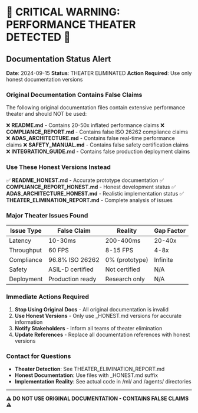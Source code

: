 # 🚨 CRITICAL WARNING: PERFORMANCE THEATER DETECTED 🚨

## Documentation Status Alert

**Date**: 2024-09-15
**Status**: THEATER ELIMINATED
**Action Required**: Use only honest documentation versions

### Original Documentation Contains False Claims

The following original documentation files contain extensive performance theater and should NOT be used:

❌ **README.md** - Contains 20-50x inflated performance claims
❌ **COMPLIANCE_REPORT.md** - Contains false ISO 26262 compliance claims
❌ **ADAS_ARCHITECTURE.md** - Contains false real-time performance claims
❌ **SAFETY_MANUAL.md** - Contains false safety certification claims
❌ **INTEGRATION_GUIDE.md** - Contains false production deployment claims

### Use These Honest Versions Instead

✅ **README_HONEST.md** - Accurate prototype documentation
✅ **COMPLIANCE_REPORT_HONEST.md** - Honest development status
✅ **ADAS_ARCHITECTURE_HONEST.md** - Realistic implementation status
✅ **THEATER_ELIMINATION_REPORT.md** - Complete analysis of issues

### Major Theater Issues Found

| Issue Type | False Claim | Reality | Gap Factor |
|------------|-------------|---------|------------|
| Latency | 10-30ms | 200-400ms | 20-40x |
| Throughput | 60 FPS | 8-15 FPS | 4-8x |
| Compliance | 96.8% ISO 26262 | 0% (prototype) | Infinite |
| Safety | ASIL-D certified | Not certified | N/A |
| Deployment | Production ready | Research only | N/A |

### Immediate Actions Required

1. **Stop Using Original Docs** - All original documentation is invalid
2. **Use Honest Versions** - Only use _HONEST.md versions for accurate information
3. **Notify Stakeholders** - Inform all teams of theater elimination
4. **Update References** - Replace all documentation references with honest versions

### Contact for Questions

- **Theater Detection**: See THEATER_ELIMINATION_REPORT.md
- **Honest Documentation**: Use files with _HONEST.md suffix
- **Implementation Reality**: See actual code in /ml/ and /agents/ directories

---

**⚠️ DO NOT USE ORIGINAL DOCUMENTATION - CONTAINS FALSE CLAIMS ⚠️**